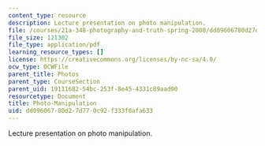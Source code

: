 ```yaml
---
content_type: resource
description: Lecture presentation on photo manipulation.
file: /courses/21a-348-photography-and-truth-spring-2008/dd09606780d27d770c92f333f0afa633_MIT21A_348S08_manipulation.pdf
file_size: 121302
file_type: application/pdf
learning_resource_types: []
license: https://creativecommons.org/licenses/by-nc-sa/4.0/
ocw_type: OCWFile
parent_title: Photos
parent_type: CourseSection
parent_uid: 19111682-54bc-253f-8e45-4331c89aad90
resourcetype: Document
title: Photo-Manipulation
uid: dd096067-80d2-7d77-0c92-f333f0afa633
---
```

Lecture presentation on photo manipulation.